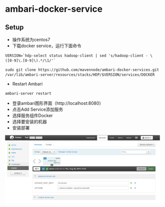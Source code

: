 # ambari-docker-service
## Setup
* 操作系统为centos7
* 下载docker service，运行下面命令

```
VERSION=`hdp-select status hadoop-client | sed 's/hadoop-client - \([0-9]\.[0-9]\).*/\1/'`
```
```
sudo git clone https://github.com/mavennode/ambari-docker-services.git  /var/lib/ambari-server/resources/stacks/HDP/$VERSION/services/DOCKER
```

* Restart Ambari

```
ambari-server restart
```

* 登录ambari图形界面（http://localhost:8080）
* 点击Add Service添加服务
* 选择服务组件Docker
* 选择要安装的机器
* 安装部署

![a](screenshots/1.png)
